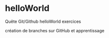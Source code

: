 # helloWorld
Quête Git/Github helloWorld
exercices

création de branches sur GitHub et apprentissage
